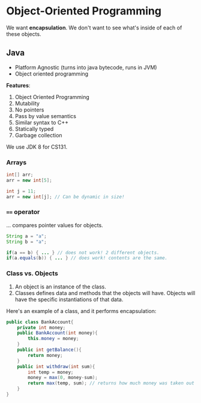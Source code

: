 # Object-Oriented Programming

We want **encapsulation**. We don't want to see what's inside of each of these objects.

## Java

- Platform Agnostic (turns into java bytecode, runs in JVM)
- Object oriented programming

**Features**:
1. Object Oriented Programming
2. Mutability
3. No pointers
4. Pass by value semantics
5. Similar syntax to C++
6. Statically typed
7. Garbage collection

We use JDK 8 for CS131.

### Arrays

```java
int[] arr;
arr = new int[5];

int j = 11;
arr = new int[j]; // Can be dynamic in size!
```

### `==` operator

... compares pointer values for objects.

```java
String a = "a";
String b = "a";

if(a == b) { ... } // does not work! 2 different objects.
if(a.equals(b)) { ... } // does work! contents are the same.
```

### Class vs. Objects

1. An object is an instance of the class.
2. Classes defines data and methods that the objects will have. Objects will have the specific instantiations of that data.

Here's an example of a class, and it performs encapsulation:

```java
public class BankAccount{
    private int money;
    public BankAccount(int money){
        this.money = money;
    }
    public int getBalance(){
        return money;
    }
    public int withdraw(int sum){
        int temp = money;
        money = max(0, money-sum);
        return max(temp, sum); // returns how much money was taken out
    }
}
```


